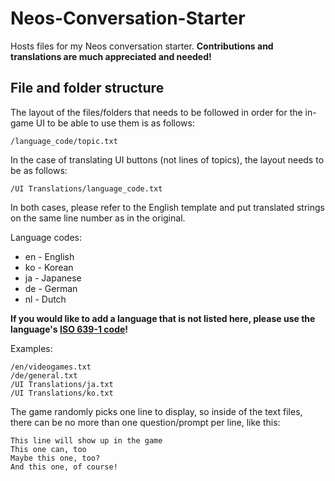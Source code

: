 # Neos-Conversation-Starter
Hosts files for my Neos conversation starter. **Contributions and translations are much appreciated and needed!**

## File and folder structure
The layout of the files/folders that needs to be followed in order for the in-game UI to be able to use them is as follows:

``/language_code/topic.txt``

In the case of translating UI buttons (not lines of topics), the layout needs to be as follows:

``/UI Translations/language_code.txt``

In both cases, please refer to the English template and put translated strings on the same line number as in the original.

Language codes:
- en - English
- ko - Korean
- ja - Japanese
- de - German
- nl - Dutch

**If you would like to add a language that is not listed here, please use the language's [ISO 639-1 code](https://en.wikipedia.org/wiki/List_of_ISO_639-1_codes)!**

Examples:
```
/en/videogames.txt
/de/general.txt
/UI Translations/ja.txt
/UI Translations/ko.txt
```

The game randomly picks one line to display, so inside of the text files, there can be no more than one question/prompt per line, like this:

```
This line will show up in the game
This one can, too
Maybe this one, too?
And this one, of course!
```
